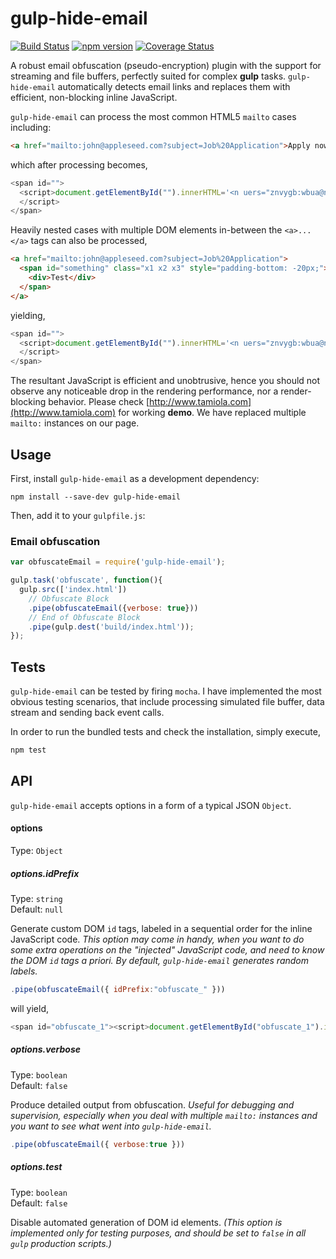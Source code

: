 # gulp-hide-email

[![Build Status](https://travis-ci.org/ktamiola/gulp-hide-email.svg?branch=master)](https://travis-ci.org/ktamiola/gulp-hide-email) [![npm version](https://badge.fury.io/js/gulp-hide-email.svg)](https://badge.fury.io/js/gulp-hide-email) [![Coverage Status](https://coveralls.io/repos/github/ktamiola/gulp-hide-email/badge.svg?branch=master)](https://coveralls.io/github/ktamiola/gulp-hide-email?branch=master)

A robust email obfuscation (pseudo-encryption) plugin with the support for streaming and file buffers, perfectly suited for complex **gulp** tasks. `gulp-hide-email` automatically detects email links and replaces them with efficient, non-blocking inline JavaScript.

`gulp-hide-email` can process the most common HTML5 `mailto` cases including:

```html
<a href="mailto:john@appleseed.com?subject=Job%20Application">Apply now</a>
```
which after processing becomes,
```javascript
<span id="">
  <script>document.getElementById("").innerHTML='<n uers="znvygb:wbua@nccyrfrrq.pbz?fhowrpg=Wbo%20Nccyvpngvba">Nccyl abj</n>'.replace(/[a-zA-Z]/g,function(c){return String.fromCharCode((c<="Z"?90:122)>=(c=c.charCodeAt(0)+13)?c:c-26);});
  </script>
</span>
```
Heavily nested cases with multiple DOM elements in-between the `<a>...</a>` tags can also be processed,
```html
<a href="mailto:john@appleseed.com?subject=Job%20Application">
  <span id="something" class="x1 x2 x3" style="padding-bottom: -20px;">
    <div>Test</div>
  </span>
</a>
```
yielding,
```javascript
<span id="">
  <script>document.getElementById("").innerHTML='<n uers="znvygb:wbua@nccyrfrrq.pbz?fhowrpg=Wbo%20Nccyvpngvba"><fcna vq="fbzrguvat" pynff="k1 k2 k3" fglyr="cnqqvat-obggbz: -20ck;"><qvi>Grfg</qvi></fcna></n>'.replace(/[a-zA-Z]/g,function(c){return String.fromCharCode((c<="Z"?90:122)>=(c=c.charCodeAt(0)+13)?c:c-26);});
  </script>
</span>
```
The resultant JavaScript is efficient and unobtrusive, hence you should not observe any noticeable drop in the rendering performance, nor a render-blocking behavior. Please check [http://www.tamiola.com](http://www.tamiola.com) for working **demo**. We have replaced multiple `mailto:` instances on our page.
## Usage

First, install `gulp-hide-email` as a development dependency:

```shell
npm install --save-dev gulp-hide-email
```

Then, add it to your `gulpfile.js`:

### Email obfuscation
```javascript
var obfuscateEmail = require('gulp-hide-email');

gulp.task('obfuscate', function(){
  gulp.src(['index.html'])
    // Obfuscate Block
    .pipe(obfuscateEmail({verbose: true}))
    // End of Obfuscate Block
    .pipe(gulp.dest('build/index.html'));
});
```

## Tests

`gulp-hide-email` can be tested by firing `mocha`. I have implemented the most obvious testing scenarios, that include processing simulated file buffer, data stream and sending back event calls.

In order to run the bundled tests and check the installation, simply execute,

```javascript
npm test
```

## API

`gulp-hide-email` accepts options in a form of a typical JSON `Object`.

#### options
Type: `Object`

##### options.idPrefix
Type: `string`  
Default: `null`

Generate custom DOM `id` tags, labeled in a sequential order for the inline JavaScript code. _This option may come in handy, when you want to do some extra operations on the "injected" JavaScript code, and need to know the DOM `id` tags a priori. By default, `gulp-hide-email` generates random labels._

```javascript
.pipe(obfuscateEmail({ idPrefix:"obfuscate_" }))
```
will yield,
```javascript
<span id="obfuscate_1"><script>document.getElementById("obfuscate_1").innerHTML='<!---OBFUSCATED CODE--->'.replace(/[a-zA-Z]/g,function(c){return String.fromCharCode((c<="Z"?90:122)>=(c=c.charCodeAt(0)+13)?c:c-26);});</script></span>
```

##### options.verbose
Type: `boolean`  
Default: `false`

Produce detailed output from obfuscation. _Useful for debugging and supervision, especially when you deal with multiple `mailto:` instances and you want to see what went into `gulp-hide-email`._

```javascript
.pipe(obfuscateEmail({ verbose:true }))
```

##### options.test
Type: `boolean`  
Default: `false`

Disable automated generation of DOM id elements. _(This option is implemented only for testing purposes, and should be set to `false` in all `gulp` production scripts.)_
